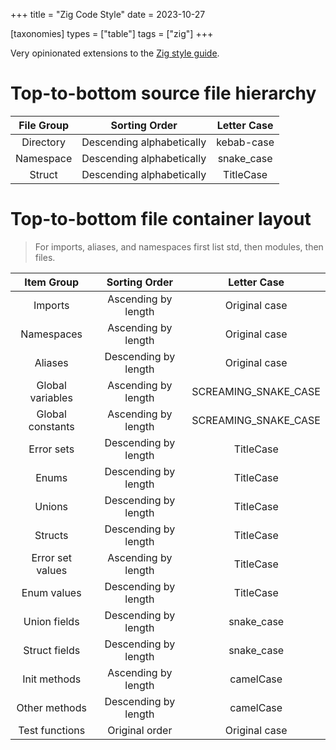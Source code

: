 +++
title = "Zig Code Style"
date = 2023-10-27

[taxonomies]
types = ["table"]
tags = ["zig"]
+++

Very opinionated extensions to the [Zig style guide](https://ziglang.org/documentation/master/#Style-Guide).

<!-- more -->

# **Top-to-bottom source file hierarchy**

| File Group |       Sorting Order       | Letter Case |
|:----------:|:-------------------------:|:-----------:|
| Directory  | Descending alphabetically | kebab-case  |
| Namespace  | Descending alphabetically | snake_case  |
|   Struct   | Descending alphabetically |  TitleCase  |

# **Top-to-bottom file container layout**

> For imports, aliases, and namespaces first list std, then modules, then files.

|    Item Group    |    Sorting Order     |     Letter Case      |
|:----------------:|:--------------------:|:--------------------:|
|     Imports      | Ascending by length  |    Original case     |
|    Namespaces    | Ascending by length  |    Original case     |
|     Aliases      | Descending by length |    Original case     |
| Global variables | Ascending by length  | SCREAMING_SNAKE_CASE |
| Global constants | Ascending by length  | SCREAMING_SNAKE_CASE |
|    Error sets    | Descending by length |      TitleCase       |
|      Enums       | Descending by length |      TitleCase       |
|      Unions      | Descending by length |      TitleCase       |
|     Structs      | Descending by length |      TitleCase       |
| Error set values | Ascending by length  |      TitleCase       |
|   Enum values    | Descending by length |      TitleCase       |
|   Union fields   | Descending by length |      snake_case      |
|  Struct fields   | Descending by length |      snake_case      |
|   Init methods   | Ascending by length  |      camelCase       |
|  Other methods   | Descending by length |      camelCase       |
|  Test functions  |    Original order    |    Original case     |
